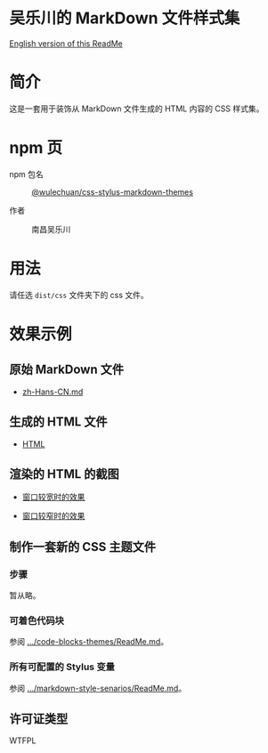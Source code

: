 # 吴乐川的 MarkDown 文件样式集


[English version of this ReadMe](./ReadMe.md)


# 简介

这是一套用于装饰从 MarkDown 文件生成的 HTML 内容的 CSS 样式集。



# npm 页

<dl>
<dt>npm 包名</dt>
<dd>

[@wulechuan/css-stylus-markdown-themes](https://www.npmjs.com/package/@wulechuan/css-stylus-markdown-themes)

</dd>
<dt>作者</dt>
<dd><p>南昌吴乐川</p></dd>
</dl>




# 用法

请任选 `dist/css` 文件夹下的 css 文件。




# 效果示例

## 原始 MarkDown 文件

- [zh-Hans-CN.md](./docs/examples/source-markdown-files/zh-Hans-CN.md)

## 生成的 HTML 文件

- [HTML](./docs/examples/rendered/html/zh-hans-cn.html)


## 渲染的 HTML 的截图

- [窗口较宽时的效果](./docs/examples/rendered/snapshots/zh-Hans-CN-窗口较宽时的效果.png)

- [窗口较窄时的效果](./docs/examples/rendered/snapshots/zh-Hans-CN-窗口较窄时的效果.png)



## 制作一套新的 CSS 主题文件

### 步骤

暂从略。

### 可着色代码块

参阅 [.../code-blocks-themes/ReadMe.md](./source/stylus/markdown-style-parts/3-theming/code-blocks-themes/ReadMe.md)。


### 所有可配置的 Stylus 变量

参阅 [.../markdown-style-senarios/ReadMe.md](./source/stylus/markdown-style-senarios/ReadMe.md)。



## 许可证类型

WTFPL

